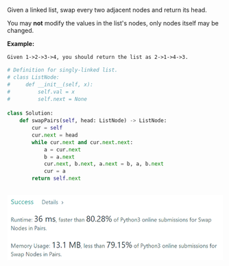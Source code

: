 Given a linked list, swap every two adjacent nodes and return its head.

You may **not** modify the values in the list's nodes, only nodes itself may be changed.

 

**Example:**

```
Given 1->2->3->4, you should return the list as 2->1->4->3.
```

```python
# Definition for singly-linked list.
# class ListNode:
#     def __init__(self, x):
#         self.val = x
#         self.next = None

class Solution:
    def swapPairs(self, head: ListNode) -> ListNode:
        cur = self
        cur.next = head
        while cur.next and cur.next.next:
            a = cur.next
            b = a.next
            cur.next, b.next, a.next = b, a, b.next
            cur = a
        return self.next
        
```

![1561618914530](assets/1561618914530.png)

